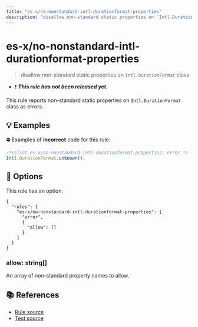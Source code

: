 ```yaml
---
title: "es-x/no-nonstandard-intl-durationformat-properties"
description: "disallow non-standard static properties on `Intl.DurationFormat` class"
---
```


# es-x/no-nonstandard-intl-durationformat-properties
> disallow non-standard static properties on `Intl.DurationFormat` class

- ❗ <badge text="This rule has not been released yet." vertical="middle" type="error"> ***This rule has not been released yet.*** </badge>

This rule reports non-standard static properties on `Intl.DurationFormat` class as errors.

## 💡 Examples

⛔ Examples of **incorrect** code for this rule:

<eslint-playground type="bad">

```js
/*eslint es-x/no-nonstandard-intl-durationformat-properties: error */
Intl.DurationFormat.unknown();
```

</eslint-playground>

## 🔧 Options

This rule has an option.

```jsonc
{
  "rules": {
    "es-x/no-nonstandard-intl-durationformat-properties": [
      "error",
      {
        "allow": []
      }
    ]
  }
}
```

### allow: string[]

An array of non-standard property names to allow.

## 📚 References

- [Rule source](https://github.com/eslint-community/eslint-plugin-es-x/blob/master/lib/rules/no-nonstandard-intl-durationformat-properties.js)
- [Test source](https://github.com/eslint-community/eslint-plugin-es-x/blob/master/tests/lib/rules/no-nonstandard-intl-durationformat-properties.js)
